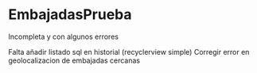 # EmbajadasPrueba
Incompleta y con  algunos errores

Falta añadir listado sql en historial (recyclerview simple)
Corregir error en geolocalizacion de embajadas cercanas
